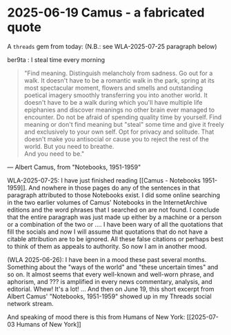 # 2025-06-19 Camus - a fabricated quote

A `threads` gem from today: (N.B.: see WLA-2025-07-25 paragraph below)  

ber9ta : I steal time every morning  

> "Find meaning. Distinguish melancholy from sadness. Go out for a walk. It doesn't have to be a romantic walk in the park, spring at its most spectacular moment, flowers and smells and outstanding poetical imagery smoothly transferring you into another world. It doesn't have to be a walk during which you'll have multiple life epiphanies and discover meanings no other brain ever managed to encounter. Do not be afraid of spending quality time by yourself. Find meaning or don't find meaning but "steal" some time and give it freely and exclusively to your own self. Opt for privacy and solitude. That doesn't make you antisocial or cause you to reject the rest of the world. But you need to breathe.  
> And you need to be."  

— Albert Camus, from "Notebooks, 1951-1959"

WLA-2025-07-25: I have just finished reading [[Camus - Notebooks 1951-1959]]. And nowhere in those pages do any of the sentences in that paragraph attributed to those Notebooks exist. I did some online searching in the two earlier volumes of Camus' Notebooks in the InternetArchive editions and the word phrases that I searched on are not found. I conclude that the entire paragraph was just made up either by a machine or a person or a combination of the two or .... I have been wary of all the quotations that fill the socials and now I will assume that quotations that do not have a citable attribution are to be ignored. All these false citations or perhaps best to think of them as appeals to authority. So now I am in another mood.  


(WLA 2025-06-26): I have been in a mood these past several months. Something about the "ways of the world" and "these uncertain times" and so on. It almost seems that every well-known and well-worn phrase, and aphorism, and ??? is amplified in every news commentary, analysis, and editorial. Whew! It's a lot! ...
And then on June 19, this short excerpt from Albert Camus' "Notebooks, 1951-1959" showed up in my Threads social network stream.  

And speaking of mood there is this from Humans of New York: [[2025-07-03 Humans of New York]]  
